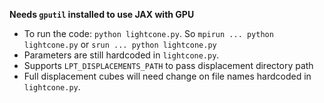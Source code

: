 **Needs `gputil` installed to use JAX with GPU**

* To run the code: `python lightcone.py`. So `mpirun ... python lightcone.py` or `srun ... python lightcone.py`
* Parameters are still hardcoded in `lightcone.py`.
* Supports `LPT_DISPLACEMENTS_PATH` to pass displacement directory path
* Full displacement cubes will need change on file names hardcoded in  `lightcone.py`.




